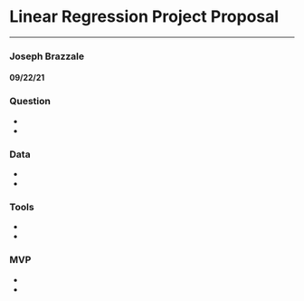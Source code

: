 # Linear Regression Project Proposal
***
### Joseph Brazzale 
#### 09/22/21

### Question
-
-

### Data
-
-

### Tools 
-
-

### MVP 
-
-
